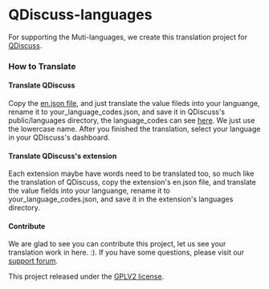 QDiscuss-languages
====================

For supporting the Muti-languages, we create this  translation  project for [QDiscuss](https://wordpress.org/plugins/qdiscuss/).


### How to Translate

#### Translate QDiscuss

Copy the [en.json file](https://github.com/ColorVila/QDiscuss-languanges/blob/master/qdiscuss/en.json), and just translate the value fileds into your languange, rename it to your_language_codes.json, and save it in QDiscuss's public/languages directory, the language_codes can see [here](http://www.sitepoint.com/web-foundations/iso-2-letter-language-codes/). We just use the lowercase name. After you finished the translation, select your language in your QDiscuss's dashboard.

#### Translate QDiscuss's extension

Each extension maybe have words need to be translated too, so much like the translation of QDiscuss, copy the extension's en.json file, and translate the value fields into your languange, rename it to your_language_codes.json, and save it in the extension's  languages directory.

#### Contribute

We are glad to see you can contribute this project, let us see your translation work in here. :). If you have some questions, please visit our [support forum](http://colorvila.com/qdiscuss).

This project released under the [GPLV2 license](https://github.com/ColorVila/QDiscuss-languanges/blob/master/license.txt).


